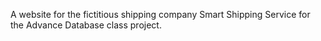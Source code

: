 A website for the fictitious shipping company Smart Shipping Service for the Advance Database class project. 

